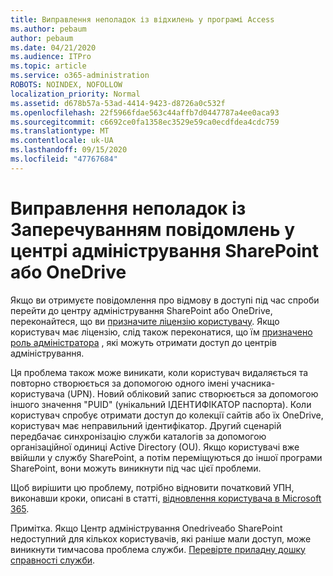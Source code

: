 ```yaml
---
title: Виправлення неполадок із відхилень у програмі Access
ms.author: pebaum
author: pebaum
ms.date: 04/21/2020
ms.audience: ITPro
ms.topic: article
ms.service: o365-administration
ROBOTS: NOINDEX, NOFOLLOW
localization_priority: Normal
ms.assetid: d678b57a-53ad-4414-9423-d8726a0c532f
ms.openlocfilehash: 22f5966fdae563c44affb7d0447787a4ee0aca93
ms.sourcegitcommit: c6692ce0fa1358ec3529e59ca0ecdfdea4cdc759
ms.translationtype: MT
ms.contentlocale: uk-UA
ms.lasthandoff: 09/15/2020
ms.locfileid: "47767684"
---
```

# <a name="troubleshoot-access-denied-messages-in-sharepointonedrive-admin-center"></a>Виправлення неполадок із Заперечуванням повідомлень у центрі адміністрування SharePoint або OneDrive

Якщо ви отримуєте повідомлення про відмову в доступі під час спроби перейти до центру адміністрування SharePoint або OneDrive, переконайтеся, що ви [призначите ліцензію користувачу](https://docs.microsoft.com/microsoft-365/admin/add-users/add-users). Якщо користувач має ліцензію, слід також переконатися, що їм [призначено роль адміністратора](hhttps://docs.microsoft.com/microsoft-365/admin/add-users/about-admin-roles) , які можуть отримати доступ до центрів адміністрування.

Ця проблема також може виникати, коли користувач видаляється та повторно створюється за допомогою одного імені учасника-користувача (UPN). Новий обліковий запис створюється за допомогою іншого значення "PUID" (унікальний ІДЕНТИФІКАТОР паспорта). Коли користувач спробує отримати доступ до колекції сайтів або їх OneDrive, користувач має неправильний ідентифікатор. Другий сценарій передбачає синхронізацію служби каталогів за допомогою організаційної одиниці Active Directory (OU). Якщо користувачі вже ввійшли у службу SharePoint, а потім переміщуються до іншої програми SharePoint, вони можуть виникнути під час цієї проблеми.

Щоб вирішити цю проблему, потрібно відновити початковий УПН, виконавши кроки, описані в статті, [відновлення користувача в Microsoft 365](https://docs.microsoft.com/microsoft-365/admin/add-users/restore-user).

Примітка. Якщо Центр адміністрування Onedriveабо SharePoint недоступний для кількох користувачів, які раніше мали доступ, може виникнути тимчасова проблема служби.  [Перевірте приладну дошку справності служби](https://portal.office.com/adminportal/home#/servicehealth).


